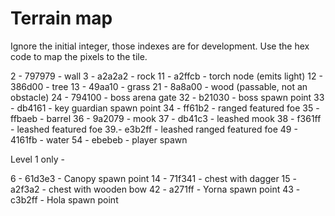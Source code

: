 # Terrain map

Ignore the initial integer, those indexes are for development. Use the hex code to map the pixels to the tile.

2 - 797979 - wall
3 - a2a2a2 - rock
11 - a2ffcb - torch node (emits light)
12 - 386d00 - tree
13 - 49aa10 - grass
21 - 8a8a00 - wood (passable, not an obstacle)
24 - 794100 - boss arena gate
32 - b21030 - boss spawn point
33 - db4161 - key guardian spawn point
34 - ff61b2 - ranged featured foe
35 - ffbaeb - barrel
36 - 9a2079 - mook
37 - db41c3 - leashed mook
38 - f361ff - leashed featured foe
39.- e3b2ff - leashed ranged featured foe
49 - 4161fb - water
54 - ebebeb - player spawn

Level 1 only -

6 - 61d3e3 - Canopy spawn point
14 - 71f341 - chest with dagger
15 - a2f3a2 - chest with wooden bow
42 - a271ff - Yorna spawn point
43 - c3b2ff - Hola spawn point
